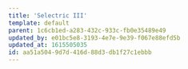 ```yaml
---
title: 'Selectric III'
template: default
parent: 1c6cb1ed-a283-432c-933c-fb0e35489e49
updated_by: e01bc5e8-3193-4e7e-9e39-f067e88efd5b
updated_at: 1615505035
id: aa51a504-9d7d-416d-88d3-db1f27c1ebbb
---
```

